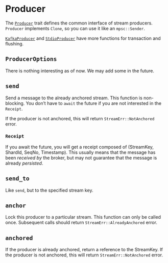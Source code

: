 # Producer

The [`Producer`](https://docs.rs/sea-streamer/*/sea_streamer/trait.Producer.html) trait defines the common interface of stream producers. `Producer` implements `Clone`, so you can use it like an `mpsc::Sender`.

[`KafkaProducer`](https://docs.rs/sea-streamer-kafka/*/sea_streamer_kafka/struct.KafkaProducer.html) and [`StdioProducer`](https://docs.rs/sea-streamer-stdio/latest/sea_streamer_stdio/struct.StdioProducer.html) have more functions for transaction and flushing.

## `ProducerOptions`

There is nothing interesting as of now. We may add some in the future.

## `send`

Send a message to the already anchored stream. This function is non-blocking. You don’t have to `await` the future if you are not interested in the `Receipt`.

If the producer is not anchored, this will return `StreamErr::NotAnchored` error.

### `Receipt`

If you await the future, you will get a receipt composed of (StreamKey, ShardId, SeqNo, Timestamp). This usually means that the message has been *received by* the broker, but may not guarantee that the message is already *persisted*.

## `send_to`

Like `send`, but to the specified stream key.

## `anchor`

Lock this producer to a particular stream. This function can only be called once. Subsequent calls should return `StreamErr::AlreadyAnchored` error.

## `anchored`

If the producer is already anchored, return a reference to the StreamKey. If the producer is not anchored, this will return `StreamErr::NotAnchored` error.
